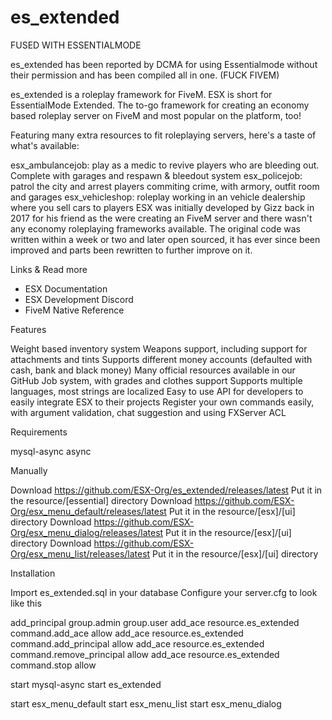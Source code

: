 # es_extended
FUSED WITH ESSENTIALMODE

es_extended has been reported by DCMA for using Essentialmode without their permission and has been compiled all in one. (FUCK FIVEM)



es_extended is a roleplay framework for FiveM. ESX is short for EssentialMode Extended. The to-go framework for creating an economy based roleplay server on FiveM and most popular on the platform, too!

Featuring many extra resources to fit roleplaying servers, here's a taste of what's available:

esx_ambulancejob: play as a medic to revive players who are bleeding out. Complete with garages and respawn & bleedout system
esx_policejob: patrol the city and arrest players commiting crime, with armory, outfit room and garages
esx_vehicleshop: roleplay working in an vehicle dealership where you sell cars to players
ESX was initially developed by Gizz back in 2017 for his friend as the were creating an FiveM server and there wasn't any economy roleplaying frameworks available. The original code was written within a week or two and later open sourced, it has ever since been improved and parts been rewritten to further improve on it.

Links & Read more

- ESX Documentation
- ESX Development Discord
- FiveM Native Reference

Features

Weight based inventory system
Weapons support, including support for attachments and tints
Supports different money accounts (defaulted with cash, bank and black money)
Many official resources available in our GitHub
Job system, with grades and clothes support
Supports multiple languages, most strings are localized
Easy to use API for developers to easily integrate ESX to their projects
Register your own commands easily, with argument validation, chat suggestion and using FXServer ACL

Requirements

mysql-async
async

Manually

Download https://github.com/ESX-Org/es_extended/releases/latest
Put it in the resource/[essential] directory
Download https://github.com/ESX-Org/esx_menu_default/releases/latest
Put it in the resource/[esx]/[ui] directory
Download https://github.com/ESX-Org/esx_menu_dialog/releases/latest
Put it in the resource/[esx]/[ui] directory
Download https://github.com/ESX-Org/esx_menu_list/releases/latest
Put it in the resource/[esx]/[ui] directory

Installation

Import es_extended.sql in your database
Configure your server.cfg to look like this

add_principal group.admin group.user
add_ace resource.es_extended command.add_ace allow
add_ace resource.es_extended command.add_principal allow
add_ace resource.es_extended command.remove_principal allow
add_ace resource.es_extended command.stop allow

start mysql-async
start es_extended

start esx_menu_default
start esx_menu_list
start esx_menu_dialog
